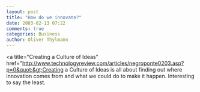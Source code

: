 ```yaml
---
layout: post
title: "How do we innovate?"
date: 2003-02-13 07:22
comments: true
categories: Business
author: Oliver Thylmann
---
```



&lt;a title=&quot;Creating a Culture of Ideas&quot; href=&quot;http://www.technologyreview.com/articles/negroponte0203.asp?p=0&quot;&gt;Creating a Culture of Ideas is all about finding out where innovation comes from and what we could do to make it happen. Interesting to say the least.


